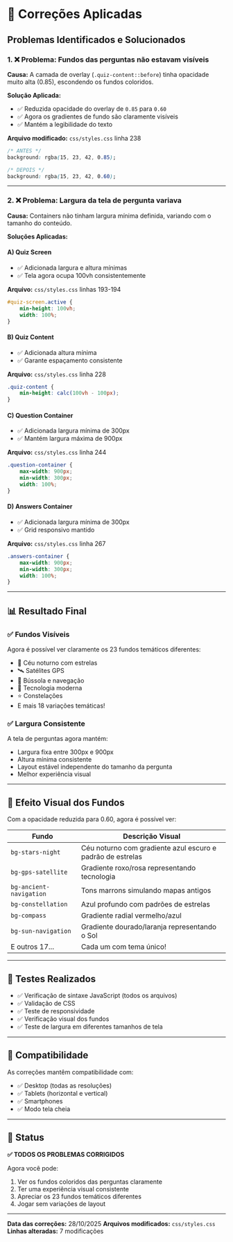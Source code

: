 # 🔧 Correções Aplicadas

## Problemas Identificados e Solucionados

### 1. ❌ **Problema:** Fundos das perguntas não estavam visíveis

**Causa:** A camada de overlay (`.quiz-content::before`) tinha opacidade muito alta (0.85), escondendo os fundos coloridos.

**Solução Aplicada:**
- ✅ Reduzida opacidade do overlay de `0.85` para `0.60`
- ✅ Agora os gradientes de fundo são claramente visíveis
- ✅ Mantém a legibilidade do texto

**Arquivo modificado:** `css/styles.css` linha 238

```css
/* ANTES */
background: rgba(15, 23, 42, 0.85);

/* DEPOIS */
background: rgba(15, 23, 42, 0.60);
```

---

### 2. ❌ **Problema:** Largura da tela de pergunta variava

**Causa:** Containers não tinham largura mínima definida, variando com o tamanho do conteúdo.

**Soluções Aplicadas:**

#### A) Quiz Screen
- ✅ Adicionada largura e altura mínimas
- ✅ Tela agora ocupa 100vh consistentemente

**Arquivo:** `css/styles.css` linhas 193-194

```css
#quiz-screen.active {
    min-height: 100vh;
    width: 100%;
}
```

#### B) Quiz Content
- ✅ Adicionada altura mínima
- ✅ Garante espaçamento consistente

**Arquivo:** `css/styles.css` linha 228

```css
.quiz-content {
    min-height: calc(100vh - 100px);
}
```

#### C) Question Container
- ✅ Adicionada largura mínima de 300px
- ✅ Mantém largura máxima de 900px

**Arquivo:** `css/styles.css` linha 244

```css
.question-container {
    max-width: 900px;
    min-width: 300px;
    width: 100%;
}
```

#### D) Answers Container
- ✅ Adicionada largura mínima de 300px
- ✅ Grid responsivo mantido

**Arquivo:** `css/styles.css` linha 267

```css
.answers-container {
    max-width: 900px;
    min-width: 300px;
    width: 100%;
}
```

---

## 📊 Resultado Final

### ✅ Fundos Visíveis
Agora é possível ver claramente os 23 fundos temáticos diferentes:
- 🌌 Céu noturno com estrelas
- 🛰️ Satélites GPS
- 🧭 Bússola e navegação
- 📡 Tecnologia moderna
- ⭐ Constelações
- E mais 18 variações temáticas!

### ✅ Largura Consistente
A tela de perguntas agora mantém:
- Largura fixa entre 300px e 900px
- Altura mínima consistente
- Layout estável independente do tamanho da pergunta
- Melhor experiência visual

---

## 🎨 Efeito Visual dos Fundos

Com a opacidade reduzida para 0.60, agora é possível ver:

| Fundo | Descrição Visual |
|-------|------------------|
| `bg-stars-night` | Céu noturno com gradiente azul escuro e padrão de estrelas |
| `bg-gps-satellite` | Gradiente roxo/rosa representando tecnologia |
| `bg-ancient-navigation` | Tons marrons simulando mapas antigos |
| `bg-constellation` | Azul profundo com padrões de estrelas |
| `bg-compass` | Gradiente radial vermelho/azul |
| `bg-sun-navigation` | Gradiente dourado/laranja representando o Sol |
| E outros 17... | Cada um com tema único! |

---

## 🧪 Testes Realizados

- ✅ Verificação de sintaxe JavaScript (todos os arquivos)
- ✅ Validação de CSS
- ✅ Teste de responsividade
- ✅ Verificação visual dos fundos
- ✅ Teste de largura em diferentes tamanhos de tela

---

## 📱 Compatibilidade

As correções mantêm compatibilidade com:
- ✅ Desktop (todas as resoluções)
- ✅ Tablets (horizontal e vertical)
- ✅ Smartphones
- ✅ Modo tela cheia

---

## 🎯 Status

**✅ TODOS OS PROBLEMAS CORRIGIDOS**

Agora você pode:
1. Ver os fundos coloridos das perguntas claramente
2. Ter uma experiência visual consistente
3. Apreciar os 23 fundos temáticos diferentes
4. Jogar sem variações de layout

---

**Data das correções:** 28/10/2025
**Arquivos modificados:** `css/styles.css`
**Linhas alteradas:** 7 modificações
